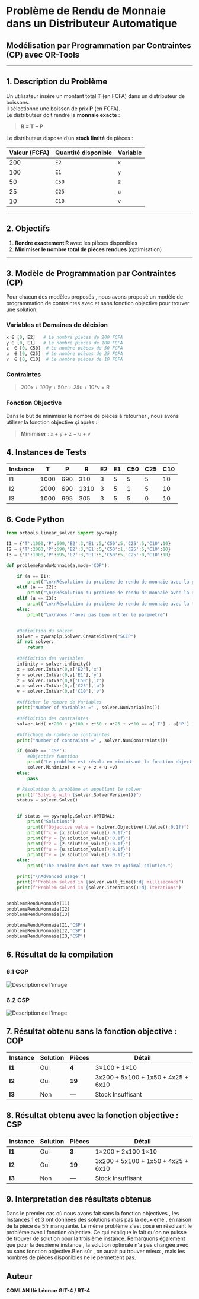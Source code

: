# Problème de Rendu de Monnaie dans un Distributeur Automatique  
## Modélisation par Programmation par Contraintes (CP) avec OR-Tools

---

## 1. Description du Problème

Un utilisateur insère un montant total **T** (en FCFA) dans un distributeur de boissons.  
Il sélectionne une boisson de prix **P** (en FCFA).  
Le distributeur doit rendre la **monnaie exacte** :  
> **R = T − P**

Le distributeur dispose d’un **stock limité** de pièces :

| Valeur (FCFA) | Quantité disponible | Variable |
|---------------|---------------------|---------|
| 200           | `E2`                | `x`  |
| 100           | `E1`                | `y`  |
| 50            | `C50`               | `z`   |
| 25            | `C25`               | `u`   |
| 10            | `C10`               | `v`   |

---

## 2. Objectifs

1. **Rendre exactement R** avec les pièces disponibles  
2. **Minimiser le nombre total de pièces rendues** (optimisation)

---

## 3. Modèle de Programmation par Contraintes (CP)
Pour chacun des modèles proposés , nous avons proposé un modèle de programmation de contraintes avec et sans fonction objective pour trouver une solution.

### Variables et Domaines  de décision
```python
x ∈ [0, E2]   # Le nombre pièces de 200 FCFA
y ∈ [0, E1]   # Le nombre pièces de 100 FCFA
z  ∈ [0, C50]  # Le nombre pièces de 50 FCFA
u  ∈ [0, C25]  # Le nombre pièces de 25 FCFA
v  ∈ [0, C10]  # Le nombre pièces de 10 FCFA
```

### Contraintes 
> 200*x + 100*y + 50*z + 25*u + 10*v = R

### Fonction Objective 
Dans le but de minimiser le nombre de pièces à retourner , nous avons utiliser la fonction objective çi après : 
> **Minimiser** : x + y + z + u + v

## 4. Instances de Tests 
| Instance | T   | P   | R   | E2 | E1 | C50 | C25 | C10 |
|----------|-----|-----|-----|----|----|-----|-----|-----|
| I1       | 1000| 690 | 310 | 3  | 5  | 5   | 5   | 10  |
| I2       | 2000| 690 |1310 | 3  | 5  | 1   | 5   | 10  |
| I3       | 1000| 695 | 305 | 3  | 5  | 5   | 0   | 10  |

## 6. Code Python 
```python
from ortools.linear_solver import pywraplp

I1 = {'T':1000,'P':690,'E2':3,'E1':5,'C50':5,'C25':5,'C10':10}
I2 = {'T':2000,'P':690,'E2':3,'E1':5,'C50':1,'C25':5,'C10':10}
I3 = {'T':1000,'P':695,'E2':3,'E1':5,'C50':5,'C25':0,'C10':10}

def problemeRenduMonnaie(a,mode='COP'):

    if (a == I1):
        print("\n\nRésolution du problème de rendu de monnaie avec la première instance")
    elif (a == I2):
        print("\n\nRésolution du problème de rendu de monnaie avec la deuxième instance")
    elif (a == I3):
        print("\n\nRésolution du problème de rendu de monnaie avec la troisième instance")
    else:
        print("\n\nVous n'avez pas bien entrer le paremètre")


    #Définition du solver
    solver = pywraplp.Solver.CreateSolver("SCIP")
    if not solver:
        return
    
    #Définition des variables
    infinity = solver.infinity()
    x = solver.IntVar(0,a['E2'],'x')
    y = solver.IntVar(0,a['E1'],'y')
    z = solver.IntVar(0,a['C50'],'z')
    u = solver.IntVar(0,a['C25'],'u')
    v = solver.IntVar(0,a['C10'],'v')

    #Afficher le nombre de Variables
    print("Number of Variables =" , solver.NumVariables())

    #Définition des contraintes
    solver.Add( x*200 + y*100 + z*50 + u*25 + v*10 == a['T'] - a['P'] )

    #Affichage du nombre de contraintes 
    print("Number of contraints =" , solver.NumConstraints())

    if (mode == 'CSP'):
        #Objective function 
        print("Le problème est résolu en minimisant la fonction objective çi dessous : CSP")
        solver.Minimize( x + y + z + u +v)
    else:
        pass

    # Résolution du problème en appellant le solver
    print(f"Solving with {solver.SolverVersion()}")
    status = solver.Solve()


    if status == pywraplp.Solver.OPTIMAL:
        print("Solution:")
        print(f"Objective value = {solver.Objective().Value():0.1f}")
        print(f"x = {x.solution_value():0.1f}")
        print(f"y = {y.solution_value():0.1f}")
        print(f"z = {z.solution_value():0.1f}")
        print(f"u = {u.solution_value():0.1f}")
        print(f"v = {v.solution_value():0.1f}")
    else:
        print("The problem does not have an optimal solution.")

    print("\nAdvanced usage:")
    print(f"Problem solved in {solver.wall_time():d} milliseconds")
    print(f"Problem solved in {solver.iterations():d} iterations")


problemeRenduMonnaie(I1)
problemeRenduMonnaie(I2)
problemeRenduMonnaie(I3)

problemeRenduMonnaie(I1,'CSP')
problemeRenduMonnaie(I2,'CSP')
problemeRenduMonnaie(I3,'CSP')

```

## 6. Résultat de la compilation

### 6.1 COP
![Description de l'image](Images/image_COP.png)

### 6.2 CSP
![Description de l'image](Images/image_CSP.png)


## 7. Résultat obtenu sans la fonction objective : COP
| Instance | Solution | Pièces | Détail |
|----------|----------|--------|-------|
| **I1**   | Oui   | **4**  | 3×100 + 1×10 |
| **I2**   | Oui   | **19**    | 3x200 + 5x100 + 1x50 + 4x25 + 6x10 |
| **I3**   | Non   | –– | Stock Insuffisant|

## 8. Résultat obtenu avec la fonction objective : CSP
| Instance | Solution | Pièces | Détail |
|----------|----------|--------|-------|
| **I1**   | Oui   | **3**  | 1×200 + 2x100 1×10 |
| **I2**   | Oui   | **19**    | 3x200 + 5x100 + 1x50 + 4x25 + 6x10 |
| **I3**   | Non   | –– | Stock Insuffisant|

## 9. Interpretation des résultats obtenus

Dans le premier cas où nous avons fait sans la fonction objectives , les Instances 1 et 3 ont données des solutions mais pas la deuxième , en raison de la pièce de 5fr manquante. Le même problème s'est posé en résolvant le problème avec l fonction objective.
Ce qui explique le fait qu'on ne puisse de trouver de solution pour la troisième instance.
Remarquons également que pour la deuxième instance , la solution optimale n'a pas changée avec ou sans fonction objective.Bien sûr , on aurait pu trouver mieux , mais les nombres de pièces disponibles ne le permettent pas.

## Auteur
**COMLAN Ifè Léonce**
**GIT-4 / RT-4**
